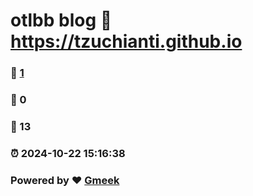 # otlbb blog :link: https://tzuchianti.github.io 
### :page_facing_up: [1](https://tzuchianti.github.io/tag.html) 
### :speech_balloon: 0 
### :hibiscus: 13 
### :alarm_clock: 2024-10-22 15:16:38 
### Powered by :heart: [Gmeek](https://github.com/Meekdai/Gmeek)
